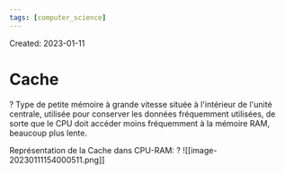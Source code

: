 ```yaml
---
tags: [computer_science] 
---
```

Created: 2023-01-11

# Cache
?
Type de petite mémoire à grande vitesse située à l'intérieur de l'unité centrale, utilisée pour conserver les données fréquemment utilisées, de sorte que le CPU doit accéder moins fréquemment à la mémoire RAM, beaucoup plus lente.
<!--SR:!2023-11-09,171,230-->

Représentation de la Cache dans CPU-RAM:
?
![[image-20230111154000511.png]]
<!--SR:!2024-03-13,258,250-->


